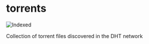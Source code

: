 torrents 
========
![Indexed](https://img.shields.io/badge/indexed-226322-blue)

Collection of torrent files discovered in the DHT network
